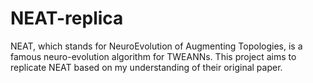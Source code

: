 # NEAT-replica
NEAT, which stands for NeuroEvolution of Augmenting Topologies, is a famous neuro-evolution algorithm for TWEANNs. This project aims to replicate NEAT based on my understanding of their original paper.
